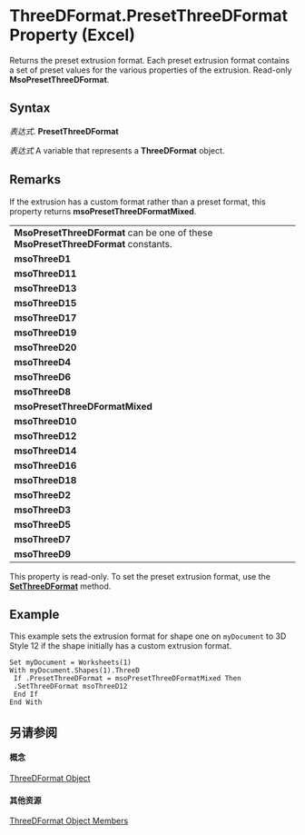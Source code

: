
# ThreeDFormat.PresetThreeDFormat Property (Excel)

Returns the preset extrusion format. Each preset extrusion format contains a set of preset values for the various properties of the extrusion. Read-only  **MsoPresetThreeDFormat**.


## Syntax

 _表达式_. **PresetThreeDFormat**

 _表达式_ A variable that represents a **ThreeDFormat** object.


## Remarks

If the extrusion has a custom format rather than a preset format, this property returns  **msoPresetThreeDFormatMixed**.


||
|:-----|
|**MsoPresetThreeDFormat** can be one of these **MsoPresetThreeDFormat** constants.|
|**msoThreeD1**|
|**msoThreeD11**|
|**msoThreeD13**|
|**msoThreeD15**|
|**msoThreeD17**|
|**msoThreeD19**|
|**msoThreeD20**|
|**msoThreeD4**|
|**msoThreeD6**|
|**msoThreeD8**|
|**msoPresetThreeDFormatMixed**|
|**msoThreeD10**|
|**msoThreeD12**|
|**msoThreeD14**|
|**msoThreeD16**|
|**msoThreeD18**|
|**msoThreeD2**|
|**msoThreeD3**|
|**msoThreeD5**|
|**msoThreeD7**|
|**msoThreeD9**|
This property is read-only. To set the preset extrusion format, use the  **[SetThreeDFormat](64315607-991a-426e-e931-78432558832e.md)** method.


## Example

This example sets the extrusion format for shape one on  `myDocument` to 3D Style 12 if the shape initially has a custom extrusion format.


```
Set myDocument = Worksheets(1) 
With myDocument.Shapes(1).ThreeD 
 If .PresetThreeDFormat = msoPresetThreeDFormatMixed Then 
 .SetThreeDFormat msoThreeD12 
 End If 
End With
```


## 另请参阅


#### 概念


[ThreeDFormat Object](9cb41236-6aba-4d6c-a54c-5e177657c8d1.md)
#### 其他资源


[ThreeDFormat Object Members](http://msdn.microsoft.com/library/1693142f-53c2-1185-6162-9a99b3ae25d6%28Office.15%29.aspx)